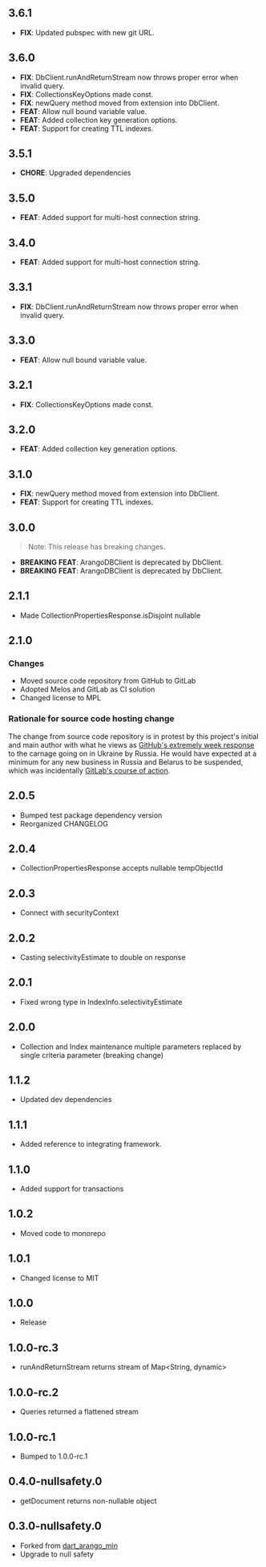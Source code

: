 ## 3.6.1

 - **FIX**: Updated pubspec with new git URL.

## 3.6.0

 - **FIX**: DbClient.runAndReturnStream now throws proper error when invalid query.
 - **FIX**: CollectionsKeyOptions made const.
 - **FIX**: newQuery method moved from extension into DbClient.
 - **FEAT**: Allow null bound variable value.
 - **FEAT**: Added collection key generation options.
 - **FEAT**: Support for creating TTL indexes.

## 3.5.1

 - **CHORE**: Upgraded dependencies

## 3.5.0

 - **FEAT**: Added support for multi-host connection string.

## 3.4.0

 - **FEAT**: Added support for multi-host connection string.

## 3.3.1

 - **FIX**: DbClient.runAndReturnStream now throws proper error when invalid query.

## 3.3.0

 - **FEAT**: Allow null bound variable value.

## 3.2.1

 - **FIX**: CollectionsKeyOptions made const.

## 3.2.0

 - **FEAT**: Added collection key generation options.

## 3.1.0

 - **FIX**: newQuery method moved from extension into DbClient.
 - **FEAT**: Support for creating TTL indexes.

## 3.0.0

> Note: This release has breaking changes.

 - **BREAKING** **FEAT**: ArangoDBClient is deprecated by DbClient.
 - **BREAKING** **FEAT**: ArangoDBClient is deprecated by DbClient.

## 2.1.1
- Made CollectionPropertiesResponse.isDisjoint nullable

## 2.1.0

### Changes
- Moved source code repository from GitHub to GitLab
- Adopted Melos and GitLab as CI solution
- Changed license to MPL

### Rationale for source code hosting change

The change from source code repository is in protest by this project's initial and main author with what he views as [GitHub's extremely week response](https://github.blog/2022-03-02-our-response-to-the-war-in-ukraine/) to the carnage going on in Ukraine by Russia. He would have expected at a minimum for any new business in Russia and Belarus to be suspended, which was incidentally [GitLab's course of action](https://about.gitlab.com/blog/2022/03/11/gitlab-actions-to-date-regarding-russian-invasion-of-ukraine/#suspending-new-business-in-russia-and-belarus).


## 2.0.5

- Bumped test package dependency version
- Reorganized CHANGELOG

## 2.0.4

- CollectionPropertiesResponse accepts nullable tempObjectId

## 2.0.3

- Connect with securityContext

## 2.0.2

- Casting selectivityEstimate to double on response

## 2.0.1

- Fixed wrong type in IndexInfo.selectivityEstimate

## 2.0.0

- Collection and Index maintenance multiple parameters replaced by single criteria parameter (breaking change)

## 1.1.2

- Updated dev dependencies

## 1.1.1

- Added reference to integrating framework.

## 1.1.0

- Added support for transactions

## 1.0.2

- Moved code to monorepo

## 1.0.1

- Changed license to MIT

## 1.0.0

- Release

## 1.0.0-rc.3

- runAndReturnStream returns stream of Map<String, dynamic>

## 1.0.0-rc.2

- Queries returned a flattened stream

## 1.0.0-rc.1

- Bumped to 1.0.0-rc.1

## 0.4.0-nullsafety.0

- getDocument returns non-nullable object

## 0.3.0-nullsafety.0

- Forked from [dart_arango_min](https://pub.dev/packages/dart_arango_min)
- Upgrade to null safety
